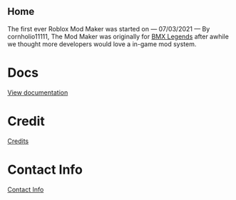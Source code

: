 ## Home

The first ever Roblox Mod Maker was started on — 07/03/2021 — By cornholio11111, The Mod Maker was originally for [BMX Legends](https://www.roblox.com/games/6004165226) after awhile we thought more developers would love a in-game mod system.


# Docs

[View documentation](https://cornholio11111.github.io/Mod-System/Documentation)


# Credit

[Credits](https://cornholio11111.github.io/Mod-System/Credits)

# Contact Info

[Contact Info](https://cornholio11111.github.io/Mod-System/Contact)
